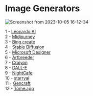 <h1>
  Image Generators
</h1>

![Screenshot from 2023-10-05 16-12-34](https://github.com/echoWebNerds/Dev-Bookmarks/assets/122268379/a474edcf-4d07-41a9-b439-37828846f39c)


   1 - <a href="https://www.googleadservices.com/pagead/aclk?sa=L&ai=DChcSEwiz0dye9dyBAxV7lYMHHS4fA8wYABAAGgJlZg&gclid=Cj0KCQjwmvSoBhDOARIsAK6aV7hPGFtkpS7-TQSfMONFtDW0qOvDbt5k2h1iQGlFsZhFJyQfvxG0BV8aAp-HEALw_wcB&ohost=www.google.com&cid=CAESVeD2Ic4UyRQ8YCdy0XWUcZyxR3hejDVGibh8ZbHSiFSHiNJSqCJY8f6JZ6Oe0eXnO3fDKzPzF0pAAhK8PcFvF0Az2NaGxaKZXq8IZI25RiJ5woCIUMQ&sig=AOD64_3d8LdWAemF_pssqfHGzEY72pbmjg&q&adurl&ved=2ahUKEwjq4NSe9dyBAxW2_7sIHYgcDJQQ0Qx6BAgGEAE">Leonardo AI</a> <br>
    2 - <a href="https://www.midjourney.com/">Midjourney</a> <br>
    3 - <a href="https://www.bing.com/create">Bing create</a> <br>
    4 - <a href="https://stablediffusionweb.com/">Stable Diffusion</a> <br>
    5 - <a href="https://designer.microsoft.com/">Microsoft Designer</a> <br>
    6 - <a href="https://www.artbreeder.com/">Artbreeder</a> <br>
    7 - <a href="https://www.craiyon.com/">Craiyon</a> <br>
    8 - <a href="https://openai.com/dall-e-2">DALL-E</a> <br>
    9 - <a href="https://creator.nightcafe.studio/">NightCafe</a> <br>
    10 - <a href="https://starryai.com/">starryai</a> <br>
    11 - <a href="https://gencraft.com/?olm=true">Gencraft</a> <br>
    12 - <a href="https://tome.app/">Tome.app</a> <br>
